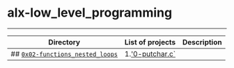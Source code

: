 # alx-low_level_programming
---------------------------
| Directory | List of projects | Description |
| -------- | ------------------- | ----------- |
| ## [`0x02-functions_nested_loops`](https://github.com/Fwaitiruka7/alx-low_level_programming/edit/master/0x02-functions_nested_loops/README.md) | 1.['0-putchar.c`](https://github.com/Fwaitiruka7/alx-low_level_programming/blob/master/0x02-functions_nested_loops/0-putchar.c) | 

